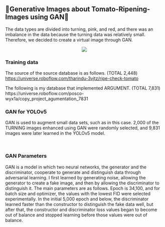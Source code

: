 ## 🍅Generative Images about Tomato-Ripening-Images using GAN🍅
The data types are divided into turning, pink, and red, and there was an imbalance in the data because the turning data was relatively small. Therefore, we decided to create a virtual image through GAN.

<p align="center">
<img src="https://github.com/chaninjung/tomato-ripening-GAN/assets/156671303/25c71224-e2fd-4893-9a7e-a93a15435981.gif">
  
<br>

### Training data
The source of the source database is as follows. (TOTAL 2,448)
https://universe.roboflow.com/tharindu-3vjtz/ripe-check-tomato
</p>
The following is my database that implemented ARGUMENT. (TOTAL 7,831)
https://universe.roboflow.com/posco-wyx1a/copy_project_agumentation_7831

<br>

### GAN for YOLOv5
GAN is used to augment small data sets, such as in this case.
2,000 of the TURNING images enhanced using GAN were randomly selected, and 9,831 images were later learned in the YOLOv5 model.

<br>

### GAN Parameters
GAN is a model in which two neural networks, the generator and the discriminator, cooperate to generate and distinguish data through adversarial learning. I first learned by generating noise, allowing the generator to create a fake image, and then by allowing the discriminator to distinguish it.
The main parameters are as follows. Epoch is 34,100, and for batch size and optimizer, the values with the lowest FID were selected experimentally.
In the initial 5,000 epoch and below, the discriminator learned faster than the constructor to distinguish the fake data well, but after that, the constructor and discriminator loss values began to become out of balance and stopped learning before those values were out of balance.
